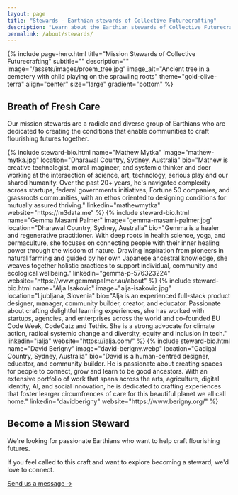 ```yaml
---
layout: page
title: "Stewards - Earthian stewards of Collective Futurecrafting"
description: "Learn about the Earthian stewards of Collective Futurecrafting"
permalink: /about/stewards/
---
```


{% include page-hero.html 
  title="Mission Stewards of Collective Futurecrafting"
  subtitle=""
  description=""
  image="/assets/images/proem_tree.jpg"
  image_alt="Ancient tree in a cemetery with child playing on the sprawling roots"
  theme="gold-olive-terra"
  align="center"
  size="large"
  gradient="bottom"
%}

<div class="container">
  <div class="section-heading">
    <h2>Breath of Fresh Care</h2>
    <p>Our mission stewards are a radicle and diverse group of Earthians who are dedicated to creating the conditions that enable communities to craft flourishing futures together.</p>
  </div>
  <div class="steward-grid">
    {% include steward-bio.html 
        name="Mathew Mytka"
        image="mathew-mytka.jpg"
        location="Dharawal Country, Sydney, Australia"
        bio="Mathew is creative technologist, moral imagineer, and systemic thinker and doer working at the intersection of science, art, technology, serious play and our shared humanity. Over the past 20+ years, he's navigated complexity across startups, federal governments initiatives, Fortune 50 companies, and grassroots communities, with an ethos oriented to designing conditions for mutually assured thriving."
        linkedin="mathewmytka"
        website="https://m3data.me"
    %}
    {% include steward-bio.html 
        name="Gemma Masami Palmer"
        image="gemma-masami-palmer.jpg"
        location="Dharawal Country, Sydney, Australia"
        bio="Gemma is a healer and regenerative practitioner. With deep roots in health science, yoga, and permaculture, she focuses on connecting people with their inner healing power through the wisdom of nature. Drawing inspiration from pioneers in natural farming and guided by her own Japanese ancestral knowledge, she weaves together holistic practices to support individual, community and ecological wellbeing."
        linkedin="gemma-p-576323224"
        website="https://www.gemmapalmer.au/about"
    %}
    {% include steward-bio.html 
        name="Alja Isakovic"
        image="alja-isakovic.jpg"
        location="Ljubljana, Slovenia"
        bio="Alja is an experienced full-stack product designer, manager, community builder, creator, and educator. Passionate about crafting delightful learning experiences, she has worked with startups, agencies, and enterprises across the world and co-founded EU Code Week, CodeCatz and Tethix. She is a strong advocate for climate action, radical systemic change and diversity, equity and inclusion in tech."
        linkedin="ialja"
        website="https://ialja.com/"
    %}
    {% include steward-bio.html 
        name="David Berigny"
        image="david-berigny.webp"
        location="Gadigal Country, Sydney, Australia"
        bio="David is a human-centred designer, educator, and community builder. He is passionate about creating spaces for people to connect, grow and learn to be good ancestors. With an extensive portfolio of work that spans across the arts, agriculture, digital identity, AI, and social innovation, he is dedicated to crafting experiences that foster learger circumfrences of care for this beautiful planet we all call home."
        linkedin="davidberigny"
        website="https://www.berigny.org/"
    %}
  </div>
  <div class="terra__divider"></div>
  <div class="content-pod">
    <div class="content-pod__background content-pod__background--terra-sky"></div>
    <div class="content-pod__content">
      <div class="steward-cta">
        <h2>Become a Mission Steward</h2>
        <p>We're looking for passionate Earthians who want to help craft flourishing futures.</p>
        <p class="steward-cta__note">If you feel called to this craft and want to explore becoming a steward, we'd love to connect.</p>
        <a href="{{ '/get-involved#contact' | relative_url }}" class="button button--primary">Send us a message →</a>
      </div>
    </div>
  </div>
</div>

